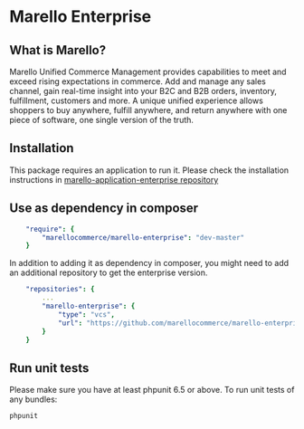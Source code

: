 Marello Enterprise
========================

What is Marello?
-----------

Marello Unified Commerce Management provides capabilities to meet and exceed rising expectations in commerce. Add and manage any sales channel, gain real-time insight into your B2C and B2B orders, inventory, fulfillment, customers and more. A unique unified experience allows shoppers to buy anywhere, fulfill anywhere, and return anywhere with one piece of software, one single version of the truth.

Installation
------------

This package requires an application to run it.
Please check the installation instructions in [marello-application-enterprise repository][1]

Use as dependency in composer
------------

```yaml
    "require": {
        "marellocommerce/marello-enterprise": "dev-master"
    }
```

In addition to adding it as dependency in composer, you might need to add an additional repository to get the enterprise version.
```yaml
    "repositories": {
        ...
        "marello-enterprise": {
            "type": "vcs",
            "url": "https://github.com/marellocommerce/marello-enterprise.git"
        }
    }
```

Run unit tests
--------------

Please make sure you have at least phpunit 6.5 or above.
To run unit tests of any bundles:

```bash
phpunit
```

[1]: https://github.com/marellocommerce/marello-application-ee